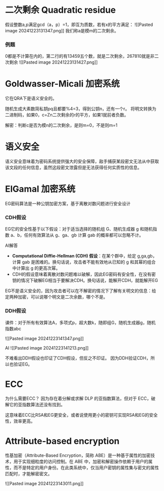 
# 二次剩余 Quadratic residue
假设整数a,p满足gcd（a，p）=1，即互为质数，若有x的平方满足：
![[Pasted image 20241223131347.png]]
我们称a是模m的二次剩余。

### 例题
0都是不计算在内的，第二行的有13459五个数，就是二次剩余，267810就是非二次剩余
![[Pasted image 20241223131427.png]]

# Goldwasser-Micali 加密系统
它在QRA下是语义安全的。

随机生成大素数简私钥pq且都要%4=3，得到公钥n，还有一个r。
将明文转换为二进制码，如果0，c=Zn二次剩余的r的平方，如果1就前者负数。

解密：判断c是否为模n的二次剩余，是则m=0，不是则m=1


# 语义安全
语义安全意味着为密码系统提供强大的安全保障，敌手捕获某段密文无法从中获取该文段的任何信息，虽然这段密文泄露但是无法获得任何实质性的信息。


# ElGamal 加密系统
EG密码算法是一种公钥加密方案，基于离散对数问题进行安全设计

### CDH假设
EG它的安全性基于以下假设：对于适当选择的随机组 G、随机生成器 g 和随机指数 a、b，任何有效算法从 g、ga、gb 计算 gab 的概率都可以忽略不计。

AI解答
- **Computational Diffie-Hellman (CDH) 假设**：在某个群中，给定 g,ga,gb，计算 gab 是困难的。换句话说，攻击者不能有效地从已知的 g 和其幂的组合中计算出 g 的更高次幂。
- CDH的假设意味着离散对数问题难以破解，因此EG密码有安全性，在没有密钥的情况下破解EG相当于要解决CDH。换句话说，能解开CDH，就能解开EG

EG不是语义安全的，因为攻击者可以在不解密的情况下了解有关明文的信息：给定两种加密，可以说哪个明文是二次余数，哪个不是。

### DDH假设
课件：对于所有有效算法A，多项式p，超大数k，随即组G，随机生成器g，随机指数abc

![[Pasted image 20241223141347.png]]

AI
![[Pasted image 20241223141213.png]]


不难看出DDH假设也印证了CDH假设，但反之不印证。
因为DDH验证CDH，所以也验证EG。


# ECC
为什么需要ECC？
因为存在着分解或求解 DLP 的亚指数算法，但对于 ECC，破解它的亚指数算法还没有找到。

这意味着ECC比RSA和EG更安全，或者说使用更小的密钥可实现RSA和EG的安全性，效率更高。


# Attribute-based encryption
性基加密（Attribute-Based Encryption，简称 ABE）是一种基于属性的加密技术，用于实现细粒度的访问控制。在 ABE 中，加密和解密操作依赖于用户的属性，而不是特定的用户身份。在此类系统中，仅当用户密钥的属性集与密文的属性匹配时，才能解密密文。

![[Pasted image 20241223143011.png]]
